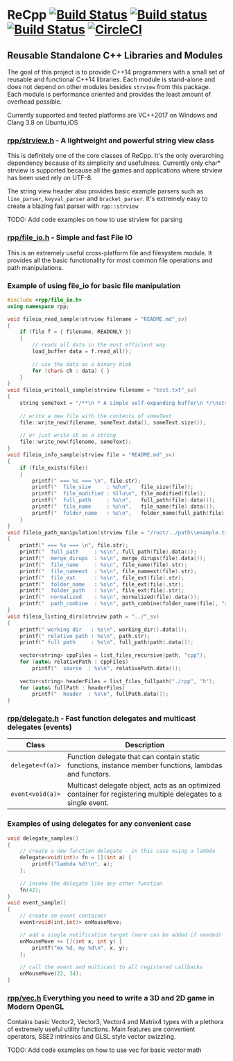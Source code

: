 # ReCpp [![Build Status](https://travis-ci.org/RedFox20/ReCpp.svg?branch=master)](https://travis-ci.org/RedFox20/ReCpp) [![Build status](https://ci.appveyor.com/api/projects/status/atrsrssb19cgwioy?svg=true)](https://ci.appveyor.com/project/RedFox20/recpp) [![Build Status](https://semaphoreci.com/api/v1/redfox20/recpp/branches/master/badge.svg)](https://semaphoreci.com/redfox20/recpp) [![CircleCI](https://circleci.com/gh/RedFox20/ReCpp.svg?style=svg)](https://circleci.com/gh/RedFox20/ReCpp)
## Reusable Standalone C++ Libraries and Modules

The goal of this project is to provide C++14 programmers with a small set of reusable and functional C++14 libraries. Each module is stand-alone and does not depend on other modules besides `strview` from this package. Each module is performance oriented and provides the least amount of overhead possible.

Currently supported and tested platforms are VC++2017 on Windows and Clang 3.8 on Ubuntu,iOS 

### [rpp/strview.h](rpp/strview.h) - A lightweight and powerful string view class
This is definitely one of the core classes of ReCpp. It's the only overarching dependency because of its simplicity
and usefulness. Currently only char* strview is supported because all the games and applications where strview has
been used rely on UTF-8.

The string view header also provides basic example parsers such as `line_parser`, `keyval_parser` and `bracket_parser`.
It's extremely easy to create a blazing fast parser with `rpp::strview`

TODO: Add code examples on how to use strview for parsing

### [rpp/file_io.h](rpp/file_io.h) - Simple and fast File IO
This is an extremely useful cross-platform file and filesystem module. It provides all the basic
functionality for most common file operations and path manipulations.

### Example of using file_io for basic file manipulation
```cpp
#include <rpp/file_io.h>
using namespace rpp;

void fileio_read_sample(strview filename = "README.md"_sv)
{
    if (file f = { filename, READONLY })
    {
        // reads all data in the most efficient way
        load_buffer data = f.read_all(); 
        
        // use the data as a binary blob
        for (char& ch : data) { }
    }
}
void fileio_writeall_sample(strview filename = "test.txt"_sv)
{
    string someText = "/**\n * A simple self-expanding buffer\n */\nstruct";
    
    // write a new file with the contents of someText
    file::write_new(filename, someText.data(), someText.size());
    
    // or just write it as a string 
    file::write_new(filename, someText);
}
void fileio_info_sample(strview file = "README.md"_sv)
{
    if (file_exists(file))
    {
        printf(" === %s === \n", file.str);
        printf("  file_size     : %d\n",   file_size(file));
        printf("  file_modified : %llu\n", file_modified(file));
        printf("  full_path     : %s\n",   full_path(file).data());
        printf("  file_name     : %s\n",   file_name(file).data());
        printf("  folder_name   : %s\n",   folder_name(full_path(file)).data());
    }
}
void fileio_path_manipulation(strview file = "/root/../path\\example.txt"_sv)
{
    printf(" === %s === \n", file.str);
    printf("  full_path     : %s\n", full_path(file).data());
    printf("  merge_dirups  : %s\n", merge_dirups(file).data());
    printf("  file_name     : %s\n", file_name(file).str);
    printf("  file_nameext  : %s\n", file_nameext(file).str);
    printf("  file_ext      : %s\n", file_ext(file).str);
    printf("  folder_name   : %s\n", file_ext(file).str);
    printf("  folder_path   : %s\n", file_ext(file).str);
    printf("  normalized    : %s\n", normalized(file).data());
    printf("  path_combine  : %s\n", path_combine(folder_name(file), "another.txt").data());
}
void fileio_listing_dirs(strview path = "../"_sv)
{
    printf(" working dir   : %s\n", working_dir().data());
    printf(" relative path : %s\n", path.str);
    printf(" full path     : %s\n", full_path(path).data());
    
    vector<string> cppFiles = list_files_recursive(path, "cpp");
    for (auto& relativePath : cppFiles)
        printf("  source  : %s\n", relativePath.data());
    
    vector<string> headerFiles = list_files_fullpath("./rpp", "h");
    for (auto& fullPath : headerFiles)
        printf("  header  : %s\n", fullPath.data());
}
```

### [rpp/delegate.h](rpp/delegate.h) - Fast function delegates and multicast delegates (events)
| Class               | Description                                              |
| ------------------- | -------------------------------------------------------- |
| `delegate<f(a)>`  | Function delegate that can contain static functions, instance member functions, lambdas and functors. |
| `event<void(a)>`  | Multicast delegate object, acts as an optimized container for registering multiple delegates to a single event. |
### Examples of using delegates for any convenient case
```cpp
void delegate_samples()
{
    // create a new function delegate - in this case using a lambda
    delegate<void(int)> fn = [](int a) { 
        printf("lambda %d!\n", a); 
    };
    
    // invoke the delegate like any other function
    fn(42);
}
void event_sample()
{
    // create an event container
    event<void(int,int)> onMouseMove;

    // add a single notification target (more can be added if needed)
    onMouseMove += [](int x, int y) { 
        printf("mx %d, my %d\n", x, y); 
    };
    
    // call the event and multicast to all registered callbacks
    onMouseMove(22, 34);
}
```

### [rpp/vec.h](rpp/vec.h) Everything you need to write a 3D and 2D game in Modern OpenGL
Contains basic Vector2, Vector3, Vector4 and Matrix4 types with a plethora of extremely useful utility functions.
Main features are convenient operators, SSE2 intrinsics and GLSL style vector swizzling.

TODO: Add code examples on how to use vec for basic vector math


